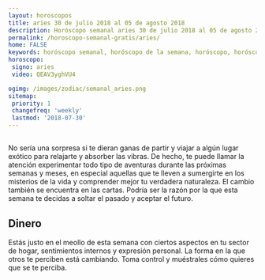 ```yaml
---
layout: horoscopos
title: aries 30 de julio 2018 al 05 de agosto 2018 
description: Horóscopo semanal aries 30 de julio 2018 al 05 de agosto 2018. 
permalink: /horoscopo-semanal-gratis/aries/
home: FALSE
keywords: horóscopo semanal, horóscopo de la semana, horóscopo, horóscopo gratis,horóscopos, horóscopo esperanza gracia, horoscopos aries la semana, horóscopos gratis, Tarot, Astrologia, Zodíaco, aries, horoscopo gratis, semanal
horoscopo:
 signo: aries
 video: QEAV3yghVU4

ogimg: /images/zodiac/semanal_aries.png
sitemap:
 priority: 1
 changefreq: 'weekly'
 lastmod: '2018-07-30'
---
```




## 


No sería una sorpresa si te dieran ganas de partir y viajar a algún lugar exótico para relajarte y absorber las vibras. De hecho, te puede llamar la atención experimentar todo tipo de aventuras durante las próximas semanas y meses, en especial aquellas que te lleven a sumergirte en los misterios de la vida y comprender mejor tu verdadera naturaleza. El cambio también se encuentra en las cartas. Podría ser la razón por la que esta semana te decidas a soltar el pasado y aceptar el futuro.

## Dinero

Estás justo en el meollo de esta semana con ciertos aspectos en tu sector de hogar, sentimientos internos y expresión personal. La forma en la que otros te perciben está cambiando. Toma control y muéstrales cómo quieres que se te perciba.